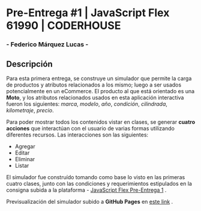 # Pre-Entrega #1 | JavaScript Flex 61990 | CODERHOUSE

### - Federico Márquez Lucas -

## Descripción
Para esta primera entrega, se construye un simulador que permite la carga de productos y atributos relacionados a los mismo; luego a ser usados potencialmente en un eCommerce.
El producto al que está orientado es una **Moto**, y los atributos relacionados usados en esta aplicación interactiva fueron los siguientes: *marca*, *modelo*, *año*, *condición*, *cilindrada*, *kilometraje*, *precio*.

Para poder mostrar todos los contenidos vistar en clases, se generar **cuatro acciones** que interactúan con el usuario de varias formas utilizando diferentes recursos.
Las interacciones son las siguientes:
- Agregar
- Editar
- Eliminar
- Listar

El simulador fue construído tomando como base lo visto en las primeras cuatro clases, junto con las condiciones y requerimientos estipulados en la consigna subida a la plataforma - [JavaScript Flex Pre-Entrega 1](https://docs.google.com/presentation/d/1O2x6rbzwaFE2m7vQoPt7ORGjVQHEZqDLHseIT0qSKVc/edit#slide=id.p1) .

Previsualización del simulador subido a **GitHub Pages** en [este link](https://federicomarquezlucas.github.io/JavaScript-Flex-61990/) .
